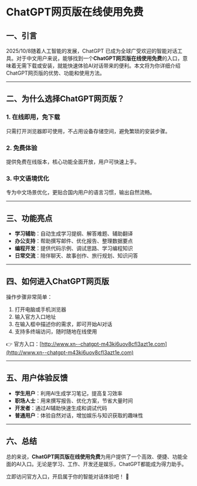 # ChatGPT网页版在线使用免费

## 一、引言

2025/10/8随着人工智能的发展，ChatGPT 已成为全球广受欢迎的智能对话工具。对于中文用户来说，能够找到一个**ChatGPT网页版在线使用免费**的入口，意味着无需下载或安装，就能快速体验AI对话带来的便利。本文将为你详细介绍ChatGPT网页版的优势、功能和使用方法。

---

## 二、为什么选择ChatGPT网页版？

### 1. 在线即用，免下载

只需打开浏览器即可使用，不占用设备存储空间，避免繁琐的安装步骤。

### 2. 免费体验

提供免费在线版本，核心功能全面开放，用户可快速上手。

### 3. 中文语境优化

专为中文场景优化，更贴合国内用户的语言习惯，输出自然流畅。

---

## 三、功能亮点

* **学习辅助**：自动生成学习提纲、解答难题、辅助翻译
* **办公支持**：帮助撰写邮件、优化报告、整理数据要点
* **编程开发**：提供代码示例、调试思路、学习编程知识
* **日常交流**：陪伴聊天、故事创作、旅行规划、知识问答

---

## 四、如何进入ChatGPT网页版

操作步骤非常简单：

1. 打开电脑或手机浏览器
2. 输入官方入口地址
3. 在输入框中描述你的需求，即可开始AI对话
4. 支持多终端访问，随时随地在线使用

👉 官方入口：[http://www.xn--chatgpt-m43ki6uov8cfl3azt1e.com](http://www.xn--chatgpt-m43ki6uov8cfl3azt1e.com)

---

## 五、用户体验反馈

* **学生用户**：利用AI生成学习笔记，提高复习效率
* **职场人士**：用来撰写报告、优化方案，节省大量时间
* **开发者**：通过AI辅助快速生成和调试代码
* **普通用户**：体验自然对话，增加娱乐与知识获取的趣味性

---

## 六、总结

总的来说，**ChatGPT网页版在线使用免费**为用户提供了一个高效、便捷、功能全面的AI入口。无论是学习、工作、开发还是娱乐，ChatGPT都能成为得力助手。

立即访问官方入口，开启属于你的智能对话体验吧！ 🚀

